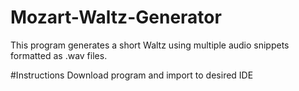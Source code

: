 # Mozart-Waltz-Generator
This program generates a short Waltz using multiple audio snippets formatted as .wav files.

#Instructions
Download program and import to desired IDE
